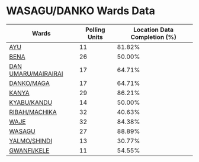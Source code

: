 
# WASAGU/DANKO Wards Data

| Wards | Polling Units | Location Data Completion (%) |
| ---- | ----- | ------- |
| [AYU](./wards/5384-ayu) | 11 | 81.82% |
| [BENA](./wards/5385-bena) | 26 | 50.00% |
| [DAN UMARU/MAIRAIRAI](./wards/5386-dan-umaru/mairairai) | 17 | 64.71% |
| [DANKO/MAGA](./wards/5387-danko/maga) | 17 | 64.71% |
| [KANYA](./wards/5388-kanya) | 29 | 86.21% |
| [KYABU/KANDU](./wards/5389-kyabu/kandu) | 14 | 50.00% |
| [RIBAH/MACHIKA](./wards/5390-ribah/machika) | 32 | 40.63% |
| [WAJE](./wards/5391-waje) | 32 | 84.38% |
| [WASAGU](./wards/5392-wasagu) | 27 | 88.89% |
| [YALMO/SHINDI](./wards/5393-yalmo/shindi) | 13 | 30.77% |
| [GWANFI/KELE](./wards/5394-gwanfi/kele) | 11 | 54.55% |





